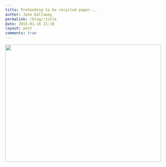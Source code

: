 ```yaml
---
title: Pretending to be recycled paper...
author: Jane Dallaway
permalink: /blog/:title
date: 2015-01-16 21:10
layout: post
comments: true
---
```


<div><a href="http://static.skitters.dallaway.com/tp_IMG_20150116_210838.JPG"><img src="http://static.skitters.dallaway.com/tp_thumb_IMG_20150116_210838.JPG" width="500" height="375"/></a></div>


  
      
